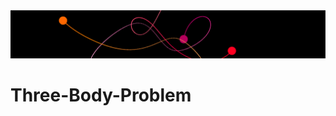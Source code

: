 
<img src="https://github.com/DrDavie1/Three-Body-Problem/blob/main/Media/banner.png" width="100%" height="50%">

# Three-Body-Problem

